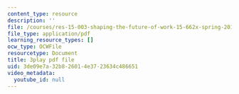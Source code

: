 ```yaml
---
content_type: resource
description: ''
file: /courses/res-15-003-shaping-the-future-of-work-15-662x-spring-2016/3de09e7a32b826014e3723634c486651_sDnM5fTqXv4.pdf
file_type: application/pdf
learning_resource_types: []
ocw_type: OCWFile
resourcetype: Document
title: 3play pdf file
uid: 3de09e7a-32b8-2601-4e37-23634c486651
video_metadata:
  youtube_id: null
---
```


